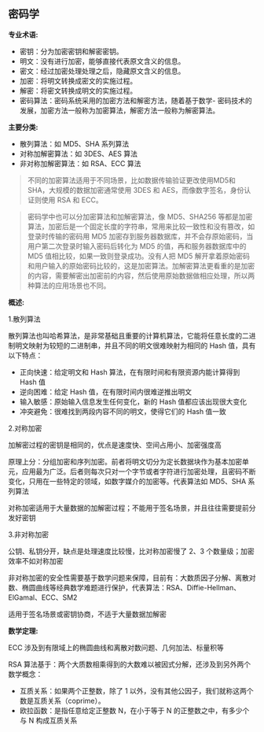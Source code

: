 ## 密码学

**专业术语:**

* 密钥：分为加密密钥和解密密钥。
* 明文：没有进行加密，能够直接代表原文含义的信息。
* 密文：经过加密处理处理之后，隐藏原文含义的信息。
* 加密：将明文转换成密文的实施过程。
* 解密：将密文转换成明文的实施过程。
* 密码算法：密码系统采用的加密方法和解密方法，随着基于数学- 密码技术的发展，加密方法一般称为加密算法，解密方法一般称为解密算法。

**主要分类:**

* 散列算法：如 MD5、SHA 系列算法
* 对称加解密算法：如 3DES、AES 算法
* 非对称加解密算法：如 RSA、ECC 算法

> 不同的加密算法适用于不同场景，比如数据传输验证更改使用MD5和SHA，大规模的数据加密通常使用 3DES 和 AES，而像数字签名，身份认证则使用 RSA 和 ECC。
  
> 密码学中也可以分加密算法和加解密算法，像 MD5、SHA256 等都是加密算法，加密后是一个固定长度的字符串，常用来比较一致性和没有篡改，如登录时传输的密码用 MD5 加密存到服务器数据库，并不会存原始密码，当用户第二次登录时输入密码后转化为 MD5 的值，再和服务器数据库中的 MD5 值相比较，如果一致则登录成功。没有人把 MD5 解开拿着原始密码和用户输入的原始密码比较的，这是加密算法。加解密算法更看重的是加密的内容，需要解密出加密前的内容，然后使用原始数据做相应处理，所以两种算法的应用场景也不同。

**概述:**

1.散列算法

散列算法也叫哈希算法，是非常基础且重要的计算机算法，它能将任意长度的二进制明文映射为较短的二进制串，并且不同的明文很难映射为相同的 Hash 值，具有以下特点：

* 正向快速：给定明文和 Hash 算法，在有限时间和有限资源内能计算得到 Hash 值
* 逆向困难：给定 Hash 值，在有限时间内很难逆推出明文
* 输入敏感：原始输入信息发生任何变化，新的 Hash 值都应该出现很大变化
* 冲突避免：很难找到两段内容不同的明文，使得它们的 Hash 值一致

2.对称加密

加解密过程的密钥是相同的，优点是速度快、空间占用小、加密强度高

原理上分：分组加密和序列加密。前者将明文切分为定长数据块作为基本加密单元，应用最为广泛。后者则每次只对一个字节或者字符进行加密处理，且密码不断变化，只用在一些特定的领域，如数字媒介的加密等。代表算法如 MD5、SHA 系列算法

对称加密适用于大量数据的加解密过程；不能用于签名场景，并且往往需要提前分发好密钥

3.非对称加密

公钥、私钥分开，缺点是处理速度比较慢，比对称加密慢了 2、3 个数量级；加密效率不如对称加密

非对称加密的安全性需要基于数学问题来保障，目前有：大数质因子分解、离散对数、椭圆曲线等经典数学难题进行保护，代表算法：RSA、Diffie-Hellman、ElGamal、ECC、SM2

适用于签名场景或密钥协商，不适于大量数据加解密

**数学定理:**

ECC 涉及到有限域上的椭圆曲线和离散对数问题、几何加法、标量积等

RSA 算法基于：两个大质数相乘得到的大数难以被因式分解，还涉及到另外两个数学概念：

* 互质关系：如果两个正整数，除了 1 以外，没有其他公因子，我们就称这两个数是互质关系（coprime）。
* 欧拉函数：是指任意给定正整数 N，在小于等于 N 的正整数之中，有多少个与 N 构成互质关系